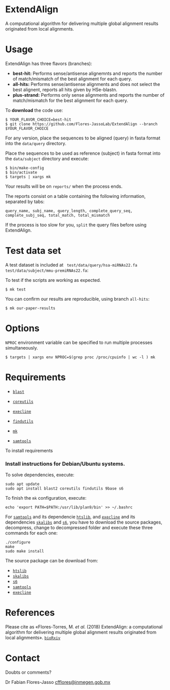 ExtendAlign
============

A computational algorithm for delivering multiple global alignment results originated from local alignments.


Usage
=====

ExtendAlign has three flavors (branches):

  - **best-hit:** Performs sense/antisense alignemnts and reports the number of match/mismatch of the best alignment for each query.
  - **all-hits:** Performs sense/antisense alignments and does not select the best alignent, reports all hits given by HSe-blastn.
  - **plus-strand:** Performs only sense alignments and reports the number of match/mismatch for the best alignment for each query.

To **download** the code use:

```
$ YOUR_FLAVOR_CHOICE=best-hit
$ git clone https://github.com/Flores-JassoLab/ExtendAlign --branch $YOUR_FLAVOR_CHOICE
```

For any version, place the sequences to be aligned (query) in fasta format into the `data/query` directory.

Place the sequences to be used as reference (subject) in fasta format into the `data/subject` directory and execute:

```
$ bin/make-config
$ bin/activate
$ targets | xargs mk
```

Your results will be on `reports/` when the process ends.

The reports consist on a table containing the following information, separated by tabs:

```
query_name, subj_name, query_length, complete_query_seq, complete_subj_seq, total_match, total_mismatch
```

If the process is too slow for you, `split` the query files before using ExtendAlign.


Test data set
=============

A test dataset is included at ` test/data/query/hsa-miRNAs22.fa` `test/data/subject/mmu-premiRNAs22.fa`:

To test if the scripts are working as expected.

```
$ mk test
```

You can confirm our results are reproducible,
using branch `all-hits`:

```
$ mk our-paper-results
```


Options
=======

`NPROC` environment variable can be specified to run multiple processes simultaneously.

```
$ targets | xargs env NPROC=$(grep proc /proc/cpuinfo | wc -l ) mk
```


Requirements
============

  - [`blast`](https://blast.ncbi.nlm.nih.gov/Blast.cgi?CMD=Web&PAGE_TYPE=BlastDocs&DOC_TYPE=Download)

  - [`coreutils`](https://www.gnu.org/software/coreutils/coreutils.html "Basic file, shell and text manipulation utilities of the GNU operating system.")
  
  - [`execline`](http://www.skarnet.org/software/execline/ "execline is a (non-interactive) scripting language")

  - [`findutils`](https://www.gnu.org/software/findutils/ "Basic directory searching utilities of the GNU operating system.")

  - [`mk`](http://doc.cat-v.org/bell_labs/mk/mk.pdf "A successor for `make`.")

  - [`samtools`](http://www.htslib.org/download/ "Utilities for interacting with and post-processing short DNA sequence read alignments")

To install requirements
### Install instructions for Debian/Ubuntu systems.

To solve dependencies, execute: 

```
sudo apt update
sudo apt install blast2 coreutils findutils 9base s6
```

To finish the `mk` configuration, execute:

```
echo 'export PATH=$PATH:/usr/lib/plan9/bin' >> ~/.bashrc
```

For [`samtools`](http://www.htslib.org/download/) and its dependencie [`htslib`](http://www.htslib.org/download/), and [`execline`](http://skarnet.org/software/execline/) and its dependencies [`skalibs`](http://skarnet.org/software/skalibs/) and [`s6`](http://skarnet.org/software/s6/), you have to download the source packages, decompress, change to decompressed folder and execute these three commands for each one:

```
./configure
make
sudo make install
```

The source package can be download from:

  - [`htslib`](http://www.htslib.org/download/)
  - [`skalibs`](http://skarnet.org/software/skalibs/)
  - [`s6`](http://skarnet.org/software/s6/)
  - [`samtools`](http://www.htslib.org/download/)
  - [`execline`](http://skarnet.org/software/execline/)


References
==========

Please cite as «Flores-Torres, M. *et al.* (2018) ExtendAlign: a computational algorithm for delivering multiple global alignment results originated from local alignments». [`bioRxiv`](https://www.biorxiv.org/content/early/2018/11/23/475707)


Contact
=======

Doubts or comments?

Dr Fabian Flores-Jasso <cfflores@inmegen.gob.mx>
